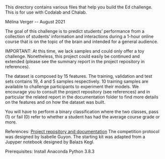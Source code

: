 This directory contains various files that help you build the Ed challenge. 
This is for use with Codalab and Chalab.

Mélina Verger -- August 2021

The goal of this challenge is to predict students’ performance from a collection of students’ information and interactions during a 1-hour online course that is on the topic of the brain and intended for a general audience. 

IMPORTANT:
At this time, we lack samples and could only offer a toy challenge. Nonetheless, this project could easily be continued and extended (please see the summary report in the project repository in references).

The dataset is composed by 15 features. The training, validation and test sets contains 19, 4 and 5 samples respectively. 10 training samples are available to challenge participants to experiment their models. We encourage you to consult the project repository (see references) and in particular the related report in the documentation folder to find more details on the features and on how the dataset was built. 

You will have to perform a binary classification where the two classes, pass (1) or fail (0) refer to whether a student has had the average course grade or more.

References: 
[Project repository and documentation](https://github.com/melinaverger/ed_project)
The competition protocol was designed by Isabelle Guyon. 
The starting kit was adapted from a Jupyper notebook designed by Balazs Kegl.

Prerequisites:
Install Anaconda Python 3.8.3 

